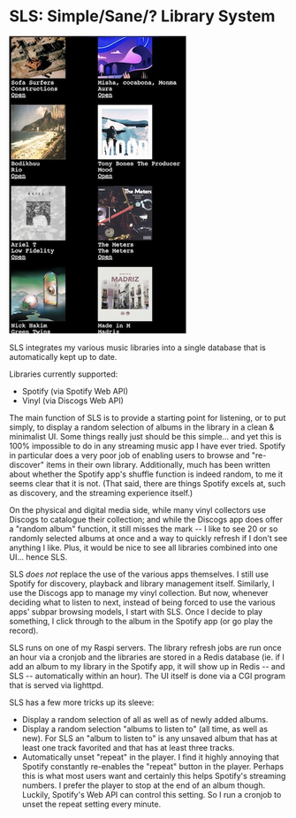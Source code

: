 # SLS: Simple/Sane/? Library System

![](screenshot.jpg)

SLS integrates my various music libraries into a single database that is
automatically kept up to date.

Libraries currently supported:

* Spotify (via Spotify Web API)
* Vinyl (via Discogs Web API)

The main function of SLS is to provide a starting point for listening, or to
put simply, to display a random selection of albums in the library in a clean &
minimalist UI. Some things really just should be this simple... and yet this is
100% impossible to do in any streaming music app I have ever tried. Spotify in
particular does a very poor job of enabling users to browse and
"re-discover" items in their own library. Additionally, much has been written
about whether the Spotify app's shuffle function is indeed random, to me it
seems clear that it is not. (That said, there are things Spotify excels at,
such as discovery, and the streaming experience itself.)

On the physical and digital media side, while many vinyl collectors use Discogs
to catalogue their collection; and while the Discogs app does offer a "random
album" function, it still misses the mark -- I like to see 20 or so randomly
selected albums at once and a way to quickly refresh if I don't see anything I
like. Plus, it would be nice to see all libraries combined into one UI... hence
SLS.

SLS *does not* replace the use of the various apps themselves. I still use
Spotify for discovery, playback and library management itself. Similarly, I use
the Discogs app to manage my vinyl collection. But now, whenever deciding what
to listen to next, instead of being forced to use the various apps' subpar
browsing models, I start with SLS. Once I decide to play something, I click
through to the album in the Spotify app (or go play the record).

SLS runs on one of my Raspi servers. The library refresh jobs are run once
an hour via a cronjob and the libraries are stored in a Redis database (ie. if
I add an album to my library in the Spotify app, it will show up in Redis --
and SLS -- automatically within an hour). The UI itself is done via a CGI
program that is served via lighttpd.

SLS has a few more tricks up its sleeve:

* Display a random selection of all as well as of newly added albums.
* Display a random selection "albums to listen to" (all time, as well as new).
  For SLS an "album to listen to" is any unsaved album that has at least one
  track favorited and that has at least three tracks.
* Automatically unset "repeat" in the player. I find it highly annoying that
  Spotify constantly re-enables the "repeat" button in the player. Perhaps this
  is what most users want and certainly this helps Spotify's streaming numbers.
  I prefer the player to stop at the end of an album though. Luckily, Spotify's
  Web API can control this setting. So I run a cronjob to unset the repeat
  setting every minute.

